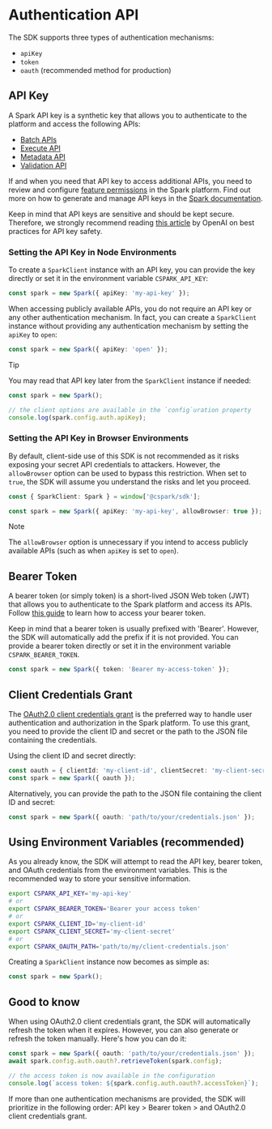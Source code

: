 # Authentication API

The SDK supports three types of authentication mechanisms:

- `apiKey`
- `token`
- `oauth` (recommended method for production)

## API Key

A Spark API key is a synthetic key that allows you to authenticate to the platform
and access the following APIs:

- [Batch APIs][batch-apis]
- [Execute API][execute-api]
- [Metadata API][metadata-api]
- [Validation API][validation-api]

If and when you need that API key to access additional APIs, you need to review and
configure [feature permissions][feature-permissions] in the Spark platform. Find
out more on how to generate and manage API keys in the [Spark documentation][spark-api-keys].

Keep in mind that API keys are sensitive and should be kept secure. Therefore, we
strongly recommend reading [this article][openai-api-keys] by OpenAI on best practices
for API key safety.

### Setting the API Key in Node Environments

To create a `SparkClient` instance with an API key, you can provide the key
directly or set it in the environment variable `CSPARK_API_KEY`:

```ts
const spark = new Spark({ apiKey: 'my-api-key' });
```

When accessing publicly available APIs, you do not require an API key or any
other authentication mechanism. In fact, you can create a `SparkClient` instance
without providing any authentication mechanism by setting the `apiKey` to `open`:

```ts
const spark = new Spark({ apiKey: 'open' });
```

> [!TIP]
> You may read that API key later from the `SparkClient` instance if needed:

```ts
const spark = new Spark();

// the client options are available in the `config`uration property
console.log(spark.config.auth.apiKey);
```

### Setting the API Key in Browser Environments

By default, client-side use of this SDK is not recommended as it risks exposing
your secret API credentials to attackers. However, the `allowBrowser` option can
be used to bypass this restriction. When set to `true`, the SDK will assume you
understand the risks and let you proceed.

```ts
const { SparkClient: Spark } = window['@cspark/sdk'];

const spark = new Spark({ apiKey: 'my-api-key', allowBrowser: true });
```

> [!NOTE]
> The `allowBrowser` option is unnecessary if you intend to access publicly
> available APIs (such as when `apiKey` is set to `open`).

## Bearer Token

A bearer token (or simply token) is a short-lived JSON Web token (JWT) that allows you
to authenticate to the Spark platform and access its APIs. Follow [this guide][bearer-token] to
learn how to access your bearer token.

Keep in mind that a bearer token is usually prefixed with 'Bearer'. However, the
SDK will automatically add the prefix if it is not provided. You can provide a bearer
token directly or set it in the environment variable `CSPARK_BEARER_TOKEN`.

```ts
const spark = new Spark({ token: 'Bearer my-access-token' });
```

## Client Credentials Grant

The [OAuth2.0 client credentials grant][oauth2] is the preferred way to handle user authentication
and authorization in the Spark platform. To use this grant, you need to provide the
client ID and secret or the path to the JSON file containing the credentials.

Using the client ID and secret directly:

```ts
const oauth = { clientId: 'my-client-id', clientSecret: 'my-client-secret' };
const spark = new Spark({ oauth });
```

Alternatively, you can provide the path to the JSON file containing the client ID
and secret:

```ts
const spark = new Spark({ oauth: 'path/to/your/credentials.json' });
```

## Using Environment Variables (recommended)

As you already know, the SDK will attempt to read the API key, bearer token, and
OAuth credentials from the environment variables. This is the recommended way to
store your sensitive information.

```bash
export CSPARK_API_KEY='my-api-key'
# or
export CSPARK_BEARER_TOKEN='Bearer your access token'
# or
export CSPARK_CLIENT_ID='my-client-id'
export CSPARK_CLIENT_SECRET='my-client-secret'
# or
export CSPARK_OAUTH_PATH='path/to/my/client-credentials.json'
```

Creating a `SparkClient` instance now becomes as simple as:

```ts
const spark = new Spark();
```

## Good to know

When using OAuth2.0 client credentials grant, the SDK will automatically refresh
the token when it expires. However, you can also generate or refresh the token manually. Here's
how you can do it:

```ts
const spark = new Spark({ oauth: 'path/to/your/credentials.json' });
await spark.config.auth.oauth?.retrieveToken(spark.config);

// the access token is now available in the configuration
console.log(`access token: ${spark.config.auth.oauth?.accessToken}`);
```

If more than one authentication mechanisms are provided, the SDK will prioritize in
the following order: API key > Bearer token > and OAuth2.0 client credentials grant.

[batch-apis]: https://docs.coherent.global/spark-apis/batch-apis
[execute-api]: https://docs.coherent.global/spark-apis/execute-api
[metadata-api]: https://docs.coherent.global/spark-apis/metadata-api
[validation-api]: https://docs.coherent.global/spark-apis/validation-api
[feature-permissions]: https://docs.coherent.global/spark-apis/authorization-api-keys/permissions-features-permissions
[openai-api-keys]: https://help.openai.com/en/articles/5112595-best-practices-for-api-key-safety
[spark-api-keys]: https://docs.coherent.global/spark-apis/authorization-api-keys
[bearer-token]: https://docs.coherent.global/spark-apis/authorization-bearer-token
[oauth2]: https://docs.coherent.global/spark-apis/authorization-client-credentials
